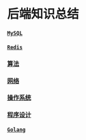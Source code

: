 # 后端知识总结

#### [`MySQL`](./docs/mysql/README.md)

#### [`Redis`](./docs/redis/README.md)

#### [算法](./docs/algorithm/README.md)

#### [网络](./docs/network/README.md)

#### [操作系统](./docs/os/README.md)

#### [程序设计](./docs/design/README.md)

#### [`Golang`](./docs/golang/README/md)
